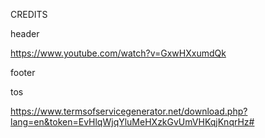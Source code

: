 CREDITS

header

https://www.youtube.com/watch?v=GxwHXxumdQk


footer



tos

https://www.termsofservicegenerator.net/download.php?lang=en&token=EvHlqWjqYluMeHXzkGvUmVHKqjKnqrHz#